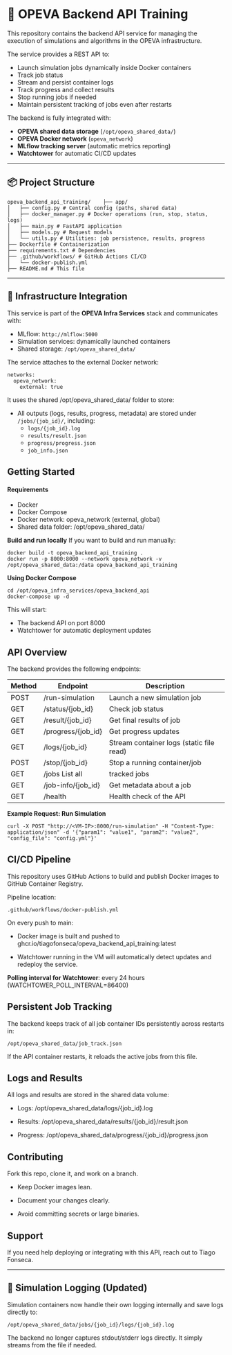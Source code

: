 # 🚀 OPEVA Backend API Training

This repository contains the backend API service for managing the execution of simulations and algorithms in the OPEVA infrastructure.

The service provides a REST API to:
- Launch simulation jobs dynamically inside Docker containers
- Track job status
- Stream and persist container logs
- Track progress and collect results
- Stop running jobs if needed
- Maintain persistent tracking of jobs even after restarts

The backend is fully integrated with:
- **OPEVA shared data storage** (`/opt/opeva_shared_data/`)
- **OPEVA Docker network** (`opeva_network`)
- **MLflow tracking server** (automatic metrics reporting)
- **Watchtower** for automatic CI/CD updates

---

## 📦 Project Structure

```
opeva_backend_api_training/    ├── app/ 
│   ├── config.py # Central config (paths, shared data) 
│   ├── docker_manager.py # Docker operations (run, stop, status, logs) 
│   ├── main.py # FastAPI application 
│   ├── models.py # Request models 
│   └── utils.py # Utilities: job persistence, results, progress 
├── Dockerfile # Containerization 
├── requirements.txt # Dependencies 
├── .github/workflows/ # GitHub Actions CI/CD 
│   └── docker-publish.yml 
├── README.md # This file
```


---

## 🧩 Infrastructure Integration

This service is part of the **OPEVA Infra Services** stack and communicates with:
- MLflow: `http://mlflow:5000`
- Simulation services: dynamically launched containers
- Shared storage: `/opt/opeva_shared_data/`

The service attaches to the external Docker network:
```
networks:
  opeva_network:
    external: true
```

It uses the shared /opt/opeva_shared_data/ folder to store:

- All outputs (logs, results, progress, metadata) are stored under `/jobs/{job_id}/`, including:
  - `logs/{job_id}.log`
  - `results/result.json`
  - `progress/progress.json`
  - `job_info.json`

## Getting Started
#### Requirements
- Docker
- Docker Compose
- Docker network: opeva_network (external, global)
- Shared data folder: /opt/opeva_shared_data/

**Build and run locally**
If you want to build and run manually:

```
docker build -t opeva_backend_api_training .
docker run -p 8000:8000 --network opeva_network -v /opt/opeva_shared_data:/data opeva_backend_api_training
```

**Using Docker Compose** 

```
cd /opt/opeva_infra_services/opeva_backend_api
docker-compose up -d
```

This will start:

- The backend API on port 8000
- Watchtower for automatic deployment updates

## API Overview
The backend provides the following endpoints:

| Method | Endpoint |	Description |
|----------|----------|----------|
| POST	| /run-simulation| 	Launch a new simulation job
| GET	| /status/{job_id}	| Check job status
| GET	| /result/{job_id}	| Get final results of job
| GET	| /progress/{job_id}| 	Get progress updates
| GET	| /logs/{job_id}	| Stream container logs (static file read)
| POST	| /stop/{job_id}| 	Stop a running container/job
| GET	| /jobs	List all|  tracked jobs
| GET	| /job-info/{job_id} | Get metadata about a job
| GET	| /health | 	Health check of the API


**Example Request: Run Simulation**

```
curl -X POST "http://<VM-IP>:8000/run-simulation" -H "Content-Type: application/json" -d '{"param1": "value1", "param2": "value2", "config_file": "config.yml"}'
```

## CI/CD Pipeline
This repository uses GitHub Actions to build and publish Docker images to GitHub Container Registry.

Pipeline location:

```
.github/workflows/docker-publish.yml
```

On every push to main:

- Docker image is built and pushed to ghcr.io/tiagofonseca/opeva_backend_api_training:latest

- Watchtower running in the VM will automatically detect updates and redeploy the service.

**Polling interval for Watchtower**: every 24 hours (WATCHTOWER_POLL_INTERVAL=86400)

## Persistent Job Tracking
The backend keeps track of all job container IDs persistently across restarts in:

```
/opt/opeva_shared_data/job_track.json
```

If the API container restarts, it reloads the active jobs from this file.

## Logs and Results
All logs and results are stored in the shared data volume:

- Logs: /opt/opeva_shared_data/logs/{job_id}.log

- Results: /opt/opeva_shared_data/results/{job_id}/result.json

- Progress: /opt/opeva_shared_data/progress/{job_id}/progress.json


## Contributing
Fork this repo, clone it, and work on a branch.

- Keep Docker images lean.

- Document your changes clearly.

- Avoid committing secrets or large binaries.

## Support
If you need help deploying or integrating with this API, reach out to Tiago Fonseca.

---

## 🧠 Simulation Logging (Updated)

Simulation containers now handle their own logging internally and save logs directly to:
```
/opt/opeva_shared_data/jobs/{job_id}/logs/{job_id}.log
```
The backend no longer captures stdout/stderr logs directly. It simply streams from the file if needed.

